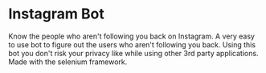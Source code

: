 # Instagram Bot  
Know the people who aren't following you back on Instagram.
A very easy to use bot to figure out the users who aren't following you back. Using this bot you don't risk your privacy like while using other 3rd party applications. Made with the selenium framework.
